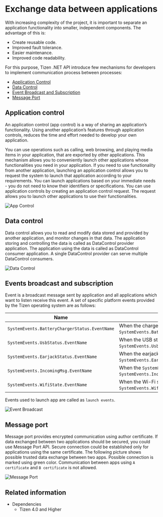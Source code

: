 # Exchange data between applications

With increasing complexity of the project, it is important to separate an application functionality into smaller, independent components. The advantage of this is: 
- Create reusable code.
- Improved fault tolerance.
- Easier maintenance.
- Improved code readability.

For this purpose, Tizen .NET API introduce few mechanisms for developers to implement communication process between processes:
- [Application Control](./app-controls.md)
- [Data Control](./data-control.md)
- [Event Broadcast and Subscription](./event.md)
- [Message Port](./message-port.md)

## Application control

An application control (app control) is a way of sharing an application’s functionality. Using another application’s features through application controls, reduces the time and effort needed to develop your own application.

You can use operations such as calling, web browsing, and playing media items in your application, that are exported by other applications. This mechanism allows you to conveniently launch other applications whose functionalities you need in your application. If you need to use functionality from another application, launching an application control allows you to request the system to launch that application according to your requirements. You can launch applications based on your immediate needs - you do not need to know their identifiers or specifications. You can use application controls by creating an application control request. The request allows you to launch other applications to use their functionalities.

![App Control](./media/overview_app_ctrl.gif)

## Data control

Data control allows you to read and modify data stored and provided by another application, and monitor changes in that data. The application storing and controlling the data is called as DataControl provider application. The application using the data is called as DataControl consumer application. A single DataControl provider can serve multiple DataControl consumers.

![Data Control](./media/overview_data_ctrl.png)

## Events broadcast and subscription

Event is a broadcast message sent by application and all applications which want to listen receive this event. A set of specific platform events provided by the Tizen operating system are as follows: 

| Name                                     | Condition                                |
|------------------------------------------|------------------------------------------|
| `SystemEvents.BatteryChargerStatus.EventName` | When the charger state is `SystemEvents.BatteryChargerStatus.StatusValueConnected`. |
| `SystemEvents.UsbStatus.EventName`         | When the USB state is `SystemEvents.UsbStatus.StatusValueConnected`.     |
| `SystemEvents.EarjackStatus.EventName`     | When the earjack state is `SystemEvents.EarjackStatus.StatusValueConnected`. |
| `SystemEvents.IncomingMsg.EventName`       | When the `SystemEvents.IncomingMsg.TypeKey` and `SystemEvents.IncomingMsg.IdKey` exist.  |
| `SystemEvents.WifiState.EventName`         | When the Wi-Fi state is `SystemEvents.WifiState.StateValueConnected`.   |

Events used to launch app are called as `launch events`.  

![Event Broadcast](./media/overview_event.png)

## Message port

Message port provides encrypted communication using author certificate. If data exchanged between two applications should be secured, you could use Message Port API. Secure connection could be established only for applications using the same certificate. The following picture shows possible trusted data exchange between two apps. Possible connection is marked using green color. Communication between apps using `A certificate` and `B certificate` is not allowed.

![Message Port](./media/overview_msgport.png)

## Related information
* Dependencies
  -   Tizen 4.0 and Higher
